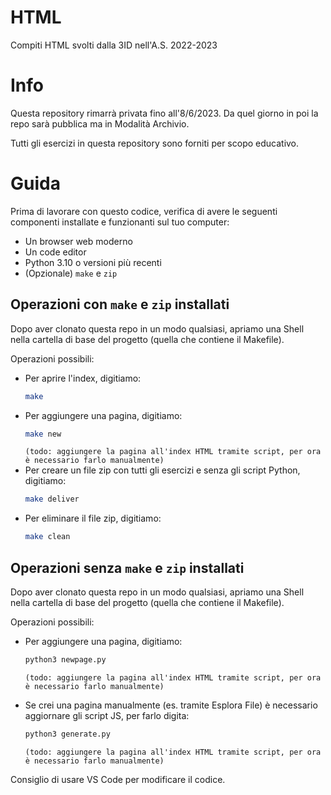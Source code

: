 # HTML
Compiti HTML svolti dalla 3ID nell'A.S. 2022-2023
# Info
Questa repository rimarrà privata fino all'8/6/2023. Da quel giorno in poi la repo sarà pubblica ma in Modalità Archivio.

Tutti gli esercizi in questa repository sono forniti per scopo educativo.
# Guida
Prima di lavorare con questo codice, verifica di avere le seguenti componenti installate e funzionanti sul tuo computer:
- Un browser web moderno
- Un code editor
- Python 3.10 o versioni più recenti
- (Opzionale) `make` e `zip`
## Operazioni con `make` e `zip` installati
Dopo aver clonato questa repo in un modo qualsiasi, apriamo una Shell nella cartella di base del progetto (quella che contiene il Makefile).

Operazioni possibili:
- Per aprire l'index, digitiamo:
  ```sh
  make
  ```
- Per aggiungere una pagina, digitiamo:
  ```sh
  make new
  ```
  `(todo: aggiungere la pagina all'index HTML tramite script, per ora è necessario farlo manualmente)`
- Per creare un file zip con tutti gli esercizi e senza gli script Python, digitiamo: 
  ```sh
  make deliver
  ```
- Per eliminare il file zip, digitiamo:
  ```sh
  make clean
  ```

## Operazioni senza `make` e `zip` installati
Dopo aver clonato questa repo in un modo qualsiasi, apriamo una Shell nella cartella di base del progetto (quella che contiene il Makefile).

Operazioni possibili:
- Per aggiungere una pagina, digitiamo:
  ```sh
  python3 newpage.py
  ```
  `(todo: aggiungere la pagina all'index HTML tramite script, per ora è necessario farlo manualmente)`
  
- Se crei una pagina manualmente (es. tramite Esplora File) è necessario aggiornare gli script JS, per farlo digita:
  ```sh
  python3 generate.py
  ```
  `(todo: aggiungere la pagina all'index HTML tramite script, per ora è necessario farlo manualmente)`

Consiglio di usare VS Code per modificare il codice.

